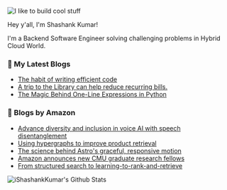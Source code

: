 ![I like to build cool stuff](https://res.cloudinary.com/dt8g3rhcy/image/upload/v1595929574/i_like_to_build_cool_shit._1_nzbwjh.png)

Hey y'all, I'm Shashank Kumar! 

I'm a Backend Software Engineer solving challenging problems in Hybrid Cloud World.

### 📕 My Latest Blogs
<!-- BLOG-POST-LIST:START -->
- [The habit of writing efficient code](https://medium.com/@ishashankkumar/the-habit-of-writing-efficient-code-153b05f04269?source=rss-d24dda280d5f------2)
- [A trip to the Library can help reduce recurring bills.](https://medium.com/swlh/a-trip-to-the-library-can-help-reduce-recurring-bills-23bca495cdf5?source=rss-d24dda280d5f------2)
- [The Magic Behind One-Line Expressions in Python](https://medium.com/swlh/the-magic-behind-one-line-expressions-in-python-816c10180c5c?source=rss-d24dda280d5f------2)
<!-- BLOG-POST-LIST:END -->

### 📕 Blogs by Amazon
<!-- AMAZON-BLOG-POST-LIST:START -->
- [Advance diversity and inclusion in voice AI with speech disentanglement](https://www.amazon.science/news-and-features/remars-revisited-advance-diversity-and-inclusion-in-voice-ai-with-speech-disentanglement)
- [Using hypergraphs to improve product retrieval](https://www.amazon.science/blog/using-hypergraphs-to-improve-product-retrieval)
- [The science behind Astro&#39;s graceful, responsive motion](https://www.amazon.science/blog/the-science-behind-astros-graceful-responsive-motion)
- [Amazon announces new CMU graduate research fellows](https://www.amazon.science/news-and-features/amazon-announces-2023-carnegie-mellon-university-graduate-research-fellows)
- [From structured search to learning-to-rank-and-retrieve](https://www.amazon.science/blog/from-structured-search-to-learning-to-rank-and-retrieve)
<!-- AMAZON-BLOG-POST-LIST:END -->



<img align="center" alt="iShashankKumar's Github Stats" src="https://github-readme-stats.vercel.app/api?username=ishashankkumar&show_icons=true&hide_border=true" />
